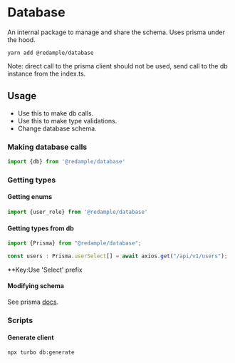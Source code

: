 # Database
An internal package to manage and share the schema.
Uses prisma under the hood. 


```shell
yarn add @redample/database
```

Note: direct call to the prisma client should not be used,
send call to the db instance from the index.ts.

## Usage
- Use this to make db calls.
- Use this to make type validations.
- Change database schema.

### Making database calls
```typescript
import {db} from '@redample/database'
```
### Getting types

#### Getting enums

```typescript
import {user_role} from '@redample/database'
```

#### Getting types from db

```typescript
import {Prisma} from "@redample/database";

const users : Prisma.userSelect[] = await axios.get("/api/v1/users");
```
**Key:Use 'Select' prefix

#### Modifying schema

See prisma [docs](https://www.prisma.io/docs/getting-started/quickstart).

### Scripts

#### Generate client
```shell
npx turbo db:generate
```
